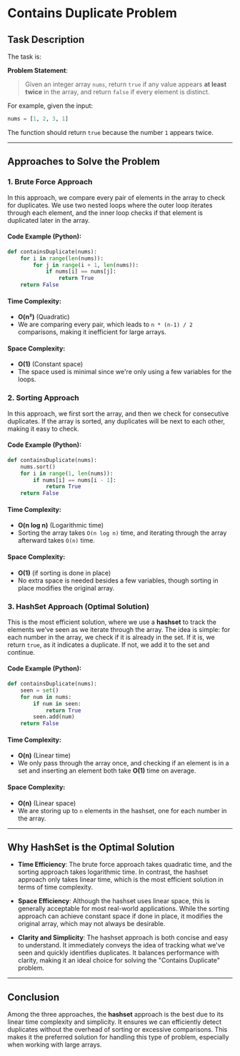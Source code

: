 
# Contains Duplicate Problem

## Task Description
The task is:

**Problem Statement**:
> Given an integer array `nums`, return `true` if any value appears **at least twice** in the array, and return `false` if every element is distinct.

For example, given the input:
```python
nums = [1, 2, 3, 1]
```
The function should return `true` because the number `1` appears twice.

---

## Approaches to Solve the Problem

### 1. **Brute Force Approach**

In this approach, we compare every pair of elements in the array to check for duplicates. We use two nested loops where the outer loop iterates through each element, and the inner loop checks if that element is duplicated later in the array.

#### Code Example (Python):
```python
def containsDuplicate(nums):
    for i in range(len(nums)):
        for j in range(i + 1, len(nums)):
            if nums[i] == nums[j]:
                return True
    return False
```

#### Time Complexity:
- **O(n²)** (Quadratic)
- We are comparing every pair, which leads to `n * (n-1) / 2` comparisons, making it inefficient for large arrays.

#### Space Complexity:
- **O(1)** (Constant space)
- The space used is minimal since we're only using a few variables for the loops.

### 2. **Sorting Approach**

In this approach, we first sort the array, and then we check for consecutive duplicates. If the array is sorted, any duplicates will be next to each other, making it easy to check.

#### Code Example (Python):
```python
def containsDuplicate(nums):
    nums.sort()
    for i in range(1, len(nums)):
        if nums[i] == nums[i - 1]:
            return True
    return False
```

#### Time Complexity:
- **O(n log n)** (Logarithmic time)
- Sorting the array takes `O(n log n)` time, and iterating through the array afterward takes `O(n)` time.

#### Space Complexity:
- **O(1)** (if sorting is done in place)
- No extra space is needed besides a few variables, though sorting in place modifies the original array.

### 3. **HashSet Approach (Optimal Solution)**

This is the most efficient solution, where we use a **hashset** to track the elements we’ve seen as we iterate through the array. The idea is simple: for each number in the array, we check if it is already in the set. If it is, we return `true`, as it indicates a duplicate. If not, we add it to the set and continue.

#### Code Example (Python):
```python
def containsDuplicate(nums):
    seen = set()
    for num in nums:
        if num in seen:
            return True
        seen.add(num)
    return False
```

#### Time Complexity:
- **O(n)** (Linear time)
- We only pass through the array once, and checking if an element is in a set and inserting an element both take **O(1)** time on average.

#### Space Complexity:
- **O(n)** (Linear space)
- We are storing up to `n` elements in the hashset, one for each number in the array.

---

## Why HashSet is the Optimal Solution

- **Time Efficiency**: The brute force approach takes quadratic time, and the sorting approach takes logarithmic time. In contrast, the hashset approach only takes linear time, which is the most efficient solution in terms of time complexity.

- **Space Efficiency**: Although the hashset uses linear space, this is generally acceptable for most real-world applications. While the sorting approach can achieve constant space if done in place, it modifies the original array, which may not always be desirable.

- **Clarity and Simplicity**: The hashset approach is both concise and easy to understand. It immediately conveys the idea of tracking what we've seen and quickly identifies duplicates. It balances performance with clarity, making it an ideal choice for solving the "Contains Duplicate" problem.

---

## Conclusion

Among the three approaches, the **hashset** approach is the best due to its linear time complexity and simplicity. It ensures we can efficiently detect duplicates without the overhead of sorting or excessive comparisons. This makes it the preferred solution for handling this type of problem, especially when working with large arrays.
